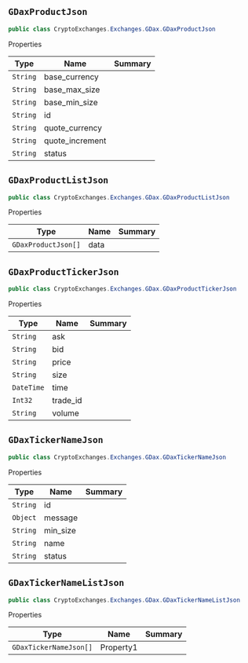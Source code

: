 ## `GDaxProductJson`

```csharp
public class CryptoExchanges.Exchanges.GDax.GDaxProductJson

```

Properties

| Type | Name | Summary | 
| --- | --- | --- | 
| `String` | base_currency |  | 
| `String` | base_max_size |  | 
| `String` | base_min_size |  | 
| `String` | id |  | 
| `String` | quote_currency |  | 
| `String` | quote_increment |  | 
| `String` | status |  | 


## `GDaxProductListJson`

```csharp
public class CryptoExchanges.Exchanges.GDax.GDaxProductListJson

```

Properties

| Type | Name | Summary | 
| --- | --- | --- | 
| `GDaxProductJson[]` | data |  | 


## `GDaxProductTickerJson`

```csharp
public class CryptoExchanges.Exchanges.GDax.GDaxProductTickerJson

```

Properties

| Type | Name | Summary | 
| --- | --- | --- | 
| `String` | ask |  | 
| `String` | bid |  | 
| `String` | price |  | 
| `String` | size |  | 
| `DateTime` | time |  | 
| `Int32` | trade_id |  | 
| `String` | volume |  | 


## `GDaxTickerNameJson`

```csharp
public class CryptoExchanges.Exchanges.GDax.GDaxTickerNameJson

```

Properties

| Type | Name | Summary | 
| --- | --- | --- | 
| `String` | id |  | 
| `Object` | message |  | 
| `String` | min_size |  | 
| `String` | name |  | 
| `String` | status |  | 


## `GDaxTickerNameListJson`

```csharp
public class CryptoExchanges.Exchanges.GDax.GDaxTickerNameListJson

```

Properties

| Type | Name | Summary | 
| --- | --- | --- | 
| `GDaxTickerNameJson[]` | Property1 |  | 


